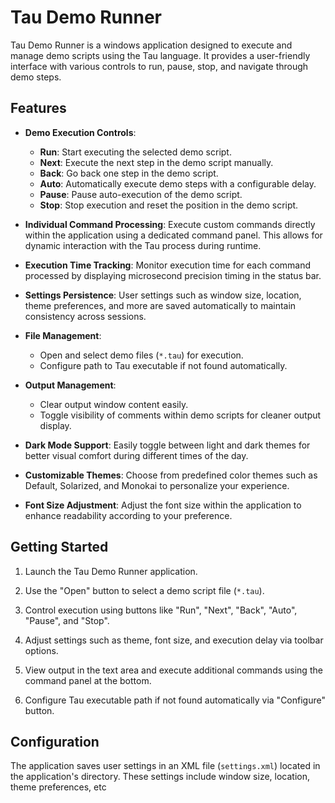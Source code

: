 # Tau Demo Runner

Tau Demo Runner is a windows application designed to execute and manage demo scripts using the Tau language. It provides a user-friendly interface with various controls to run, pause, stop, and navigate through demo steps.

## Features

- **Demo Execution Controls**:
  - **Run**: Start executing the selected demo script.
  - **Next**: Execute the next step in the demo script manually.
  - **Back**: Go back one step in the demo script.
  - **Auto**: Automatically execute demo steps with a configurable delay.
  - **Pause**: Pause auto-execution of the demo script.
  - **Stop**: Stop execution and reset the position in the demo script.

- **Individual Command Processing**: Execute custom commands directly within the application using a dedicated command panel. This allows for dynamic interaction with the Tau process during runtime.

- **Execution Time Tracking**: Monitor execution time for each command processed by displaying microsecond precision timing in the status bar.

- **Settings Persistence**: User settings such as window size, location, theme preferences, and more are saved automatically to maintain consistency across sessions.

- **File Management**:
  - Open and select demo files (`*.tau`) for execution.
  - Configure path to Tau executable if not found automatically.

- **Output Management**:
  - Clear output window content easily.
  - Toggle visibility of comments within demo scripts for cleaner output display.

- **Dark Mode Support**: Easily toggle between light and dark themes for better visual comfort during different times of the day.

- **Customizable Themes**: Choose from predefined color themes such as Default, Solarized, and Monokai to personalize your experience.

- **Font Size Adjustment**: Adjust the font size within the application to enhance readability according to your preference.

## Getting Started

1. Launch the Tau Demo Runner application.

2. Use the "Open" button to select a demo script file (`*.tau`).

3. Control execution using buttons like "Run", "Next", "Back", "Auto", "Pause", and "Stop".

4. Adjust settings such as theme, font size, and execution delay via toolbar options.

5. View output in the text area and execute additional commands using the command panel at the bottom.

6. Configure Tau executable path if not found automatically via "Configure" button.

## Configuration

The application saves user settings in an XML file (`settings.xml`) located in the application's directory. These settings include window size, location, theme preferences, etc
